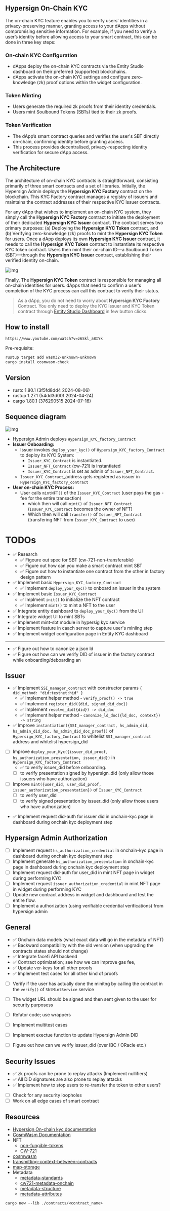 ## Hypersign On-Chain KYC

The on-chain KYC feature enables you to verify users' identities in a privacy-preserving manner, granting access to your dApps without compromising sensitive information. For example, if you need to verify a user’s identity before allowing access to your smart contract, this can be done in three key steps:

### On-chain KYC Configuration
- dApps deploy the on-chain KYC contracts via the Entity Studio dashboard on their preferred (supported) blockchains.
- dApps activate the on-chain KYC settings and configure zero-knowledge (zk) proof options within the widget configuration.

### Token Minting
- Users generate the required zk proofs from their identity credentials.
- Users mint Soulbound Tokens (SBTs) tied to their zk proofs.
### Token Verification
- The dApp’s smart contract queries and verifies the user's SBT directly on-chain, confirming identity before granting access.
- This process provides decentralised, privacy-respecting identity verification for secure dApp access.

## The Architecture

The architecture of on-chain KYC contracts is straightforward, consisting primarily of three smart contracts and a set of libraries. Initially, the Hypersign Admin deploys the **Hypersign KYC Factory** contract on the blockchain. This KYC Factory contract manages a registry of issuers and maintains the contract addresses of their respective KYC Issuer contracts.

For any dApp that wishes to implement an on-chain KYC system, they simply call the **Hypersign KYC Factory** contract to initiate the deployment of their dedicated **Hypersign KYC Issuer** contract. The contract serves two primary purposes: (a) Deploying the **Hypersign KYC Token** contract, and (b) Verifying zero-knowledge (zk) proofs to mint the **Hypersign KYC Token** for users. Once a dApp deploys its own **Hypersign KYC Issuer** contract, it needs to call the **Hypersign KYC Token** contract to instantiate its respective KYC token contract. Users then mint their on-chain ID—a  Soulbound Token (SBT)—through the **Hypersign KYC Issuer** contract, establishing their verified identity on-chain.

![img](./docs/hypersign-kyc-cosm-wasm-contracts-Page-3.drawio.png)

Finally, The **Hypersign KYC Token** contract is responsible for managing all on-chain identities for users. dApps that need to confirm a user’s completion of the KYC process can call this contract to verify their status.

> As a dApp, you do not need to worry about **Hypersign KYC Factory** Contract. You only need to deploy the KYC Issuer and KYC Token contract through [Entity Studio Dashboard](https://docs.hypersign.id/hypersign-kyc/on-chain-kyc) in few button clicks. 

## How to install 

```
https://www.youtube.com/watch?v=z6Skl_a8IYk
```

Pre-requisite: 

```bash
rustup target add wasm32-unknown-unknown
cargo install cosmwasm-check
```

## Version 

- rustc 1.80.1 (3f5fd8dd4 2024-08-06)
- rustup 1.27.1 (54dd3d00f 2024-04-24)
- cargo 1.80.1 (376290515 2024-07-16)

## Sequence diagram 

![img](./docs/hypersign-multi-tenant-ssi-infra.png)

- Hypersign Admin deploys `Hypersign_KYC_factory_Contract`
- **Issuer Onboarding:**
    - Issuer invokes `deploy_your_kyc()` of `Hypersign_KYC_factory_Contract` to deploy its KYC System:
        - `Issuer_KYC_Contract` is instantiated.
        - `Issuer_NFT_Contract` (cw-721) is instantiated 
        - `Issuer_KYC_Contract` is set as admin of `Issuer_NFT_Contract`.
    - `Issuer_KYC_Contract`_address  gets registered as issuer in `Hypersign_KYC_factory_contract`
- **User on-chain KYC Process:**
    - User calls `mintNFT()` of the `Issuer_KYC_Contract` (user pays the gas - fee for the entire transaction)
        - which then will call `mint()` of `Issuer_NFT_Contract` (`Issuer_KYC_Contract` becomes the owner of NFT)
        - Which then will call `transfer()` of `Issuer_NFT_Contract` (transfering NFT from `Issuer_KYC_Contract` to user)

# TODOs

- :white_check_mark: Research
    - :white_check_mark: Figoure out spec for SBT (cw-721-non-transferable)
    - :white_check_mark: Figure out how can you make a smart contract mint SBT
    - :white_check_mark: Figure out how to instantiate one contract from the other in factory design pattern
- :white_check_mark: Implement  basic `Hypersign_KYC_factory_Contract`
    - :white_check_mark: Implement  `deploy_your_Kyc()` to onboard an issuer in the system 
- :white_check_mark: Implement basic `Issuer_KYC_Contract`
    - :white_check_mark: Implment `init()` to initialize the NFT contract
    - :white_check_mark: Implement `mint()` to mint a NFT to the user
- :white_check_mark: Integrate entity dashboard to `deploy_your_Kyc()` from the UI
- :white_check_mark: Integrate widget UI to mint SBTs
- :white_check_mark: Implement mint-sbt module in hypersig kyc service 
- :white_check_mark: Implement feature in caach server to capture user's miniing step
- :white_check_mark: Implement widget configuration page in Entity KYC dashboard
----------------------------------------------------------------
- :white_check_mark: Figure out how to canonize a json ld
- :white_check_mark: Figure out how can we verify DID of issuer in the factory contract while onboarding/deboarding an 

Issuer
----------------------------------------------------------------
- :white_check_mark: Implement `SSI_manager_contract` with constructor params `{ did_method: "did:testnet:hid" }`
    - :white_check_mark: Implement helper method - `verify_proof() -> true`
    - :white_check_mark: Implement `register_did({did, signed_did_doc})`
    - :white_check_mark: Implement `resolve_did({did}) -> did_doc`
    - :white_check_mark: Implement helper method - `canonize_ld_doc({ld_doc, context}) -> string`
- :white_check_mark: Improve `instantiation({SSI_manager_contract, hs_admin_did, hs_admin_did_doc, hs_admin_did_doc_proof})` of `Hypersign_KYC_factory_Contract` to whitelist `SSI_manager_contract` address and whitelist hypersign_did
- [ ] Improve `deploy_your_Kyc({issuer_did_proof, hs_authorization_presentation, issuer_did})` in `Hypersign_KYC_factory_Contract` 
    - :white_check_mark: to verify issuer_did before onboarding.
    - [ ] to verify presentation signed by hypersign_did (only allow those issuers who have authorization)
- [ ] Improve `mint({user_did, user_did_proof, issuer_authorization_presentation})` of `Issuer_KYC_Contract` 
    - [ ] to verify user_did
    - [ ] to verify signed presentation by issuer_did (only allow those users who have authorization)
- :white_check_mark: Implement request did-auth for issuer did in onchain-kyc page in dashboard during onchain kyc deployment step

Hypersign Admin Authorization
------ 

- [ ] Implement request `hs_authorization_credential` in onchain-kyc page in dashboard during onchain kyc deployment step
- [ ] Implement generate `hs_authorization_presentation` in onchain-kyc page in dashboard during onchain kyc deployment step
- [ ] Implement request did-auth for user_did in mint NFT page in widget during performing KYC
- [ ] Implement request `issuer_authorization_credential` in mint NFT page in widget during performing KYC
- [ ] Update new contract address in widget and dashboard and test the entire flow.
- [ ] Implement a authorization (using verifiable credential verifications) from hypersign admin 

General
-------
- :white_check_mark: Onchain data models (what exact data will go in the metadata of NFT)
- :white_check_mark: Backward compatibility with the old version (when upgrading the contracts states should not change)
- :white_check_mark: Integrate facefi API backend
- :white_check_mark: Contract optimization; see how we can improve gas fee, 
- :white_check_mark: Update ver-keys for all other proofs
- :white_check_mark: Implement test cases for all other kind of proofs
- [ ] Verify if the user has actually done the minitng by calling the contract in the `verify()` of `SbtMintService` service
- [ ] The widget URL should be signed and then sent given to the user for security purposess
- [ ] Refator code; use wrappers
- [ ] Implement multitest cases 
- [ ] Implement exectue function to update Hypersign Admin DID
- [ ] Figure out how can we verify issuer_did (over IBC / ORacle etc.)


Security Issues
-------

- :white_check_mark: zk proofs can be prone to replay attacks (Implement nullifiers)
- :white_check_mark: All DID signatures are also prone to replay attacks
- :white_check_mark: Implement how to stop users to re-transfer the token to other users? 
- [ ] Check for any security loopholes
- [ ] Work on all edge cases of smart contract

## Resources

- [Hypersign On-chain kyc documentation](https://docs.google.com/document/d/1Gso6w9mbkRlv6bvyQDnrhqZhmoD9WOhleY3p2LVIJOQ/edit#heading=h.1krz9xs6n001)
- [CosmWasm Documentation](https://docs.cosmwasm.com/docs/smart-contracts/state/cw-plus)
- NFT
    - [non-fungible-tokens](https://docs.aura.network/developer/tutorials/non-fungible-tokens/instantiate)
    - [CW-721](https://github.com/public-awesome/cw-nfts/blob/main/packages/cw721/README.md)
- [cosmwasm](https://book.cosmwasm.com)
- [transmitting-context-between-contracts](https://docs.burnt.com/xion/develop/cosmwasm-resources/contract-semantics/message/submessages#transmitting-context-between-contracts)
- [map-storage](https://book.cosmwasm.com/cross-contract/map-storage.html)
- Metadata
    - [metadata-standards](https://docs.opensea.io/docs/metadata-standards)
    - [cw721-metadata-onchain](https://github.com/public-awesome/cw-nfts/tree/v0.9.3/contracts/cw721-metadata-onchain)
    - [metadata-structure](https://docs.opensea.io/docs/metadata-standards#metadata-structure)
    - [metadata-attributes](https://docs.opensea.io/docs/metadata-standards#attributes)






```
cargo new --lib ./contracts/<contract_name>
```